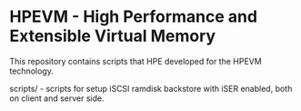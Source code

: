 # HPEVM - High Performance and Extensible Virtual Memory

This repository contains scripts that HPE developed for the HPEVM technology.

scripts/    - scripts for setup iSCSI ramdisk backstore with iSER enabled, both on client and server side.

